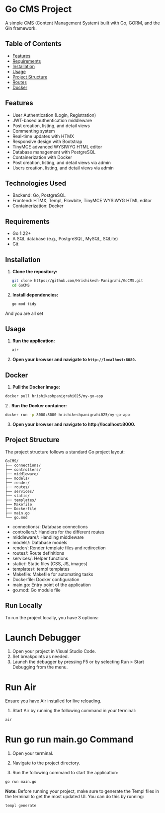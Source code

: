 # Go CMS Project

A simple CMS (Content Management System) built with Go, GORM, and the Gin framework.

## Table of Contents

- [Features](#features)
- [Requirements](#requirements)
- [Installation](#installation)
- [Usage](#usage)
- [Project Structure](#project-structure)
- [Routes](#routes)
- [Docker](#docker)

## Features

- User Authentication (Login, Registration)
- JWT-based authentication middleware 
- Post creation, listing, and detail views 
- Commenting system
- Real-time updates with HTMX 
- Responsive design with Bootstrap 
- TinyMCE advanced WYSIWYG HTML editor 
- Database management with PostgreSQL 
- Containerization with Docker 
- Post creation, listing, and detail views via admin
- Users creation, listing, and detail views via admin

## Technologies Used
- Backend: Go, PostgreSQL
- Frontend: HTMX, Templ, Flowbite, TinyMCE WYSIWYG HTML editor
- Containerization: Docker

## Requirements

- Go 1.22+
- A SQL database (e.g., PostgreSQL, MySQL, SQLite)
- Git

## Installation

1. **Clone the repository:**

```sh
   git clone https://github.com/Hrishikesh-Panigrahi/GoCMS.git
   cd GoCMS
   ```

2. **Install dependencies:**

```sh
   go mod tidy
   ```

And you are all set

## Usage

1. **Run the application:**

```sh
   air
   ```

2. **Open your browser and navigate to `http://localhost:8080`.**

## Docker

1. **Pull the Docker Image:**
```sh
docker pull hrishikeshpanigrahi025/my-go-app
```

2 . **Run the Docker container:**
```sh
docker run -p 8000:8000 hrishikeshpanigrahi025/my-go-app
```

3. **Open your browser and navigate to http://localhost:8000.**

## Project Structure
The project structure follows a standard Go project layout:

```
GoCMS/
├── connections/
├── controllers/
├── middleware/
├── models/
├── render/
├── routes/
├── services/
├── static/
├── templates/
├── Makefile
├── Dockerfile
├── main.go
└── go.mod
```

- connections/: Database connections
- controllers/: Handlers for the different routes
- middleware/: Handling middleware   
- models/: Database models
- render/: Render template files and redirection
- routes/: Route definitions
- services/: Helper functions
- static/: Static files (CSS, JS, images)
- templates/: templ templates
- Makefile: Makefile for automating tasks
- Dockerfile: Docker configuration
- main.go: Entry point of the application
- go.mod: Go module file

## Run Locally
To run the project locally, you have 3 options:

# Launch Debugger
1. Open your project in Visual Studio Code.
2. Set breakpoints as needed.
3. Launch the debugger by pressing F5 or by selecting Run > Start Debugging from the menu.

# Run Air
Ensure you have Air installed for live reloading.

1. Start Air by running the following command in your terminal:
```sh
air
```

# Run go run main.go Command
1. Open your terminal.

2. Navigate to the project directory.

3. Run the following command to start the application:
```sh
go run main.go
```

**Note:** Before running your project, make sure to generate the Templ files in the terminal to get the most updated UI. You can do this by running:
```sh
templ generate
```